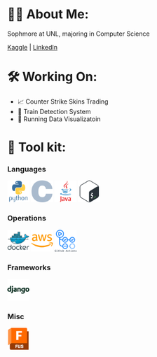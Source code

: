 # 🧑‍💻 About Me:
Sophmore at UNL, majoring in Computer Science<br>

[Kaggle](https://www.kaggle.com/adamkhattak) | [LinkedIn](https://www.linkedin.com/in/adam-khattak-18646a244)

# 🛠️ Working On:
- 📈 Counter Strike Skins Trading
- 🚋 Train Detection System
- 🏃 Running Data Visualizatoin

# 🧰 Tool kit:
<h3>Languages</h3>
<div>
<img src="https://github.com/devicons/devicon/blob/master/icons/python/python-original-wordmark.svg" title="Python" width="50" height="50"/>
<img src="https://github.com/devicons/devicon/blob/master/icons/c/c-original.svg" title="C" width="50" height="50"/>
<img src="https://github.com/devicons/devicon/blob/master/icons/java/java-original-wordmark.svg" title="Java" width="50" height="50"/>
<img src="https://github.com/devicons/devicon/blob/master/icons/bash/bash-original.svg" title="BASH" width="50" height="50"/>
</div>
<h3>Operations</h3>
<div>
<img src="https://github.com/devicons/devicon/blob/master/icons/docker/docker-original-wordmark.svg" title="Docker" width="50" height="50"/>
<img src="https://github.com/devicons/devicon/blob/master/icons/amazonwebservices/amazonwebservices-plain-wordmark.svg" title="AWS" width="50" height="50"/>
<img src="https://github.com/devicons/devicon/blob/master/icons/githubactions/githubactions-original-wordmark.svg" title="Github Actions" width="50" height="50"/>
</div>
<h3>Frameworks</h3>
</div>
<img src="https://github.com/devicons/devicon/blob/master/icons/django/django-plain-wordmark.svg" title="Django" width="50" height="50"/>
</div>
<h3>Misc</h3>
<div>
<img src="https://github.com/devicons/devicon/blob/master/icons/fusion/fusion-original.svg" title="Fusion360" width="50" height="50"/>
</div>
